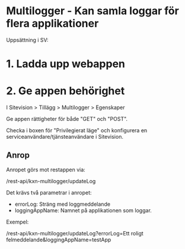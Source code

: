 # Multilogger - Kan samla loggar för flera applikationer

Uppsättning i SV:

# 1. Ladda upp webappen

# 2. Ge appen behörighet 
I Sitevision > Tillägg > Multilogger > Egenskaper

Ge appen rättigheter för både "GET" och "POST". 

Checka i boxen för "Privilegierat läge" och konfigurera en serviceanvändare/tjänsteanvändare i Sitevision.


## Anrop

Anropet görs mot restappen via:

/rest-api/kxn-multilogger/updateLog

Det krävs två parametrar i anropet:
- errorLog: Sträng med loggmeddelande
- loggingAppName: Namnet på applikationen som loggar.

Exempel:

/rest-api/kxn-multilogger/updateLog?errorLog=Ett roligt felmeddelande&loggingAppName=testApp